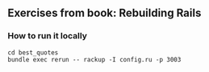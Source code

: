 ## Exercises from book: Rebuilding Rails

### How to run it locally

```shell
cd best_quotes
bundle exec rerun -- rackup -I config.ru -p 3003
```
